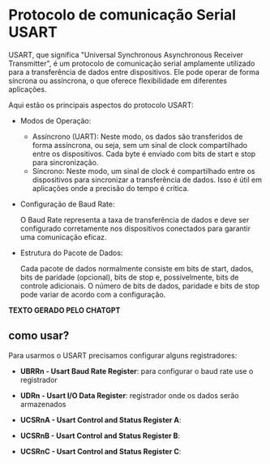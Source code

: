 # Protocolo de comunicação Serial USART

USART, que significa "Universal Synchronous Asynchronous Receiver Transmitter", é um protocolo de comunicação serial amplamente utilizado para a transferência de dados entre dispositivos. Ele pode operar de forma síncrona ou assíncrona, o que oferece flexibilidade em diferentes aplicações.

Aqui estão os principais aspectos do protocolo USART:

- Modos de Operação:

    - Assíncrono (UART): Neste modo, os dados são transferidos de forma assíncrona, ou seja, sem um sinal de clock compartilhado entre os dispositivos. Cada byte é enviado com bits de start e stop para sincronização.
    - Síncrono: Neste modo, um sinal de clock é compartilhado entre os dispositivos para sincronizar a transferência de dados. Isso é útil em aplicações onde a precisão do tempo é crítica.

- Configuração de Baud Rate:

    O Baud Rate representa a taxa de transferência de dados e deve ser configurado corretamente nos dispositivos conectados para garantir uma comunicação eficaz.

- Estrutura do Pacote de Dados:

    Cada pacote de dados normalmente consiste em bits de start, dados, bits de paridade (opcional), bits de stop e, possivelmente, bits de controle adicionais. O número de bits de dados, paridade e bits de stop pode variar de acordo com a configuração.

**TEXTO GERADO PELO CHATGPT**

## como usar?

Para usarmos o USART precisamos configurar alguns registradores:

- **UBRRn - Usart Baud Rate Register**: para configurar o baud rate use o registrador 

- **UDRn - Usart I/O Data Register**: registrador onde os dados serão armazenados 

- **UCSRnA - Usart Control and Status Register A**: 

- **UCSRnB - Usart Control and Status Register B**: 

- **UCSRnC - Usart Control and Status Register C**: 

